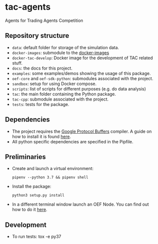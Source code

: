 # tac-agents
Agents for Trading Agents Competition

## Repository structure

- `data`: default folder for storage of the simulation data.
- `docker-images`: submodule to the [docker-images](https://github.com/uvue-git/docker-images.git)
- `docker-tac-develop`: Docker image for the development of TAC related stuff.  
- `docs`: the docs for this project.
- `examples`: some examples/demos showing the usage of this package.
- `oef-core` and `oef-sdk-python`: submodules associated with the project.
- `sandbox`: setup for using Docker compose.
- `scripts`: list of scripts for different purposes (e.g. do data analysis)
- `tac`: the main folder containing the Python package.
- `tac-cpp`: submodule associated with the project.
- `tests`: tests for the package.

## Dependencies

- The project requires the [Google Protocol Buffers](https://developers.google.com/protocol-buffers/) compiler. A guide on how to install it is found [here](https://fetchai.github.io/oef-sdk-python/user/install.html#protobuf-compiler).
- All python specific dependencies are specified in the Pipfile.

## Preliminaries

- Create and launch a virtual environment:

      pipenv --python 3.7 && pipenv shell

- Install the package:

      python3 setup.py install

- In a different terminal window launch an OEF Node. You can find out how to do it [here](https://fetchai.github.io/oef-sdk-python/user/oef-node.html).

## Development

- To run tests:
	  tox -e py37
